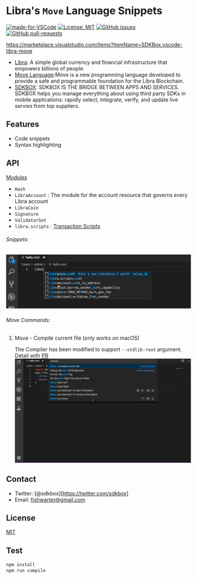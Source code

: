 # Libra's `Move` Language Snippets

[![made-for-VSCode](https://img.shields.io/badge/Made%20for-VSCode-1f425f.svg)](https://code.visualstudio.com/)
[![License: MIT](https://img.shields.io/badge/License-MIT-blue.svg)](https://github.com/sdkbox/vscode-libra-move/blob/master/LICENSE)
[![GitHub issues](https://img.shields.io/github/issues/sdkbox/vscode-libra-move.svg)](https://github.com/sdkbox/vscode-libra-move/issues/)
[![GitHub pull-requests](https://img.shields.io/github/issues-pr/sdkbox/vscode-libra-move.svg)](https://github.com/sdkbox/vscode-libra-move/pulls/)

https://marketplace.visualstudio.com/items?itemName=SDKBox.vscode-libra-move

- [Libra](https://libra.org): A simple global currency and financial infrastructure that empowers billions of people.
- [Move Language](https://developers.libra.org/docs/crates/move-language):Move is a new programming language developed to provide a safe and
  programmable foundation for the Libra Blockchain.
- [SDKBOX](https://www.sdkbox.com/): SDKBOX IS THE BRIDGE BETWEEN APPS AND SERVICES. SDKBOX helps you manage everything about using third party SDKs in mobile applications: rapidly select, integrate, verify, and update live servies from top suppliers.

## Features
- Code snippets
- Syntax highlighting

## API

[Modules](https://github.com/libra/libra/tree/master/language/stdlib/modules)

- `Hash`
- `LibraAccount` : The module for the account resource that governs every Libra account
- `LibraCoin`
- `Signature`
- `ValidatorSet`
- `libra.scripts` : [Transaction Scripts](https://github.com/libra/libra/tree/master/language/stdlib/transaction_scripts)

###### Snippets:

![snippets](./images/move-snippets.gif)

###### Move Commands:
1. Move - Compile current file (only works on macOS)

    The Compiler has been modified to support `--stdlib-root` argument. Detail with [PR](https://github.com/libra/libra/pull/237)
    ![snippets](./images/move-compile.gif)

## Contact

- Twitter: [@sdkbox][https://twitter.com/sdkbox]
- Email: fishwarter@gmail.com

## License

[MIT](./LICENSE)

## Test

```
npm install
npm run compile
```
